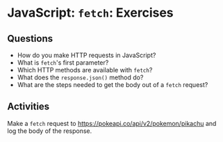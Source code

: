 # JavaScript: `fetch`: Exercises

## Questions

* How do you make HTTP requests in JavaScript?
* What is `fetch`'s first parameter?
* Which HTTP methods are available with `fetch`?
* What does the `response.json()` method do?
* What are the steps needed to get the body out of a `fetch` request?

## Activities

Make a `fetch` request to https://pokeapi.co/api/v2/pokemon/pikachu and log the body of the response.
